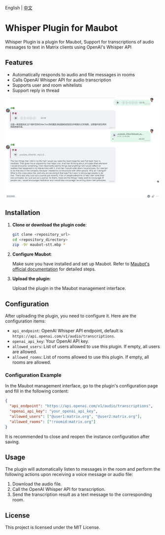 English | [中文](README_ZH.md)

# Whisper Plugin for Maubot

Whisper Plugin is a plugin for Maubot, Support for transcriptions of audio messages to text in Matrix clients using OpenAI's Whisper API

## Features

- Automatically responds to audio and file messages in rooms
- Calls OpenAI Whisper API for audio transcription
- Supports user and room whitelists
- Support reply in thread

![alt text](sample1.png)

## Installation

1. **Clone or download the plugin code**:

    ```bash
    git clone <repository_url>
    cd <repository_directory>
    zip -9r maubot-stt.mbp *
    ```

2. **Configure Maubot**:

    Make sure you have installed and set up Maubot. Refer to [Maubot's official documentation](https://docs.mau.fi/maubot/usage/basic.html) for detailed steps.

3. **Upload the plugin**:

    Upload the plugin in the Maubot management interface.

## Configuration

After uploading the plugin, you need to configure it. Here are the configuration items:

- `api_endpoint`: OpenAI Whisper API endpoint, default is `https://api.openai.com/v1/audio/transcriptions`.
- `openai_api_key`: Your OpenAI API key.
- `allowed_users`: List of users allowed to use this plugin. If empty, all users are allowed.
- `allowed_rooms`: List of rooms allowed to use this plugin. If empty, all rooms are allowed.

### Configuration Example

In the Maubot management interface, go to the plugin's configuration page and fill in the following content:

```json
{
  "api_endpoint": "https://api.openai.com/v1/audio/transcriptions",
  "openai_api_key": "your_openai_api_key",
  "allowed_users": ["@user1:matrix.org", "@user2:matrix.org"],
  "allowed_rooms": ["!roomid:matrix.org"]
}
```

It is recommended to close and reopen the instance configuration after saving.

## Usage
The plugin will automatically listen to messages in the room and perform the following actions upon receiving a voice message or audio file:

1. Download the audio file.
2. Call the OpenAI Whisper API for transcription.
3. Send the transcription result as a text message to the corresponding room.

## License

This project is licensed under the MIT License.